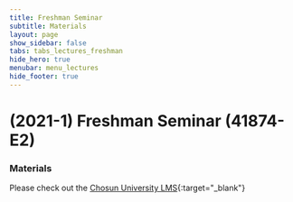 ```yaml
---
title: Freshman Seminar
subtitle: Materials
layout: page
show_sidebar: false
tabs: tabs_lectures_freshman
hide_hero: true
menubar: menu_lectures
hide_footer: true
---
```


# (2021-1) Freshman Seminar (41874-E2)

### Materials

Please check out the [Chosun University LMS](https://clc.chosun.ac.kr){:target="_blank"}